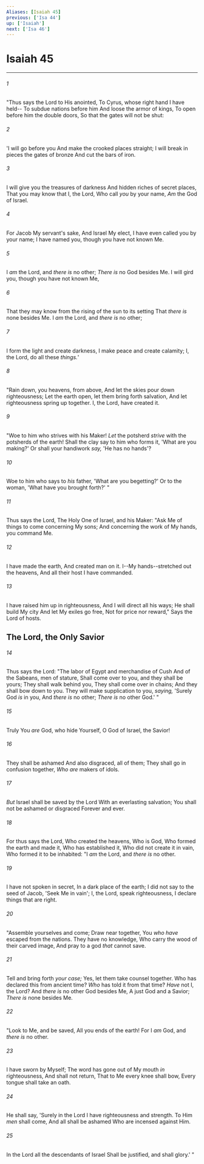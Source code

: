 ```yaml
---
Aliases: [Isaiah 45]
previous: ['Isa 44']
up: ['Isaiah']
next: ['Isa 46']
---
```

# Isaiah 45

***


###### 1 
"Thus says the Lord to His anointed, To Cyrus, whose right hand I have held-- To subdue nations before him And loose the armor of kings, To open before him the double doors, So that the gates will not be shut: 

###### 2 
'I will go before you And make the crooked places straight; I will break in pieces the gates of bronze And cut the bars of iron. 

###### 3 
I will give you the treasures of darkness And hidden riches of secret places, That you may know that I, the Lord, Who call _you_ by your name, _Am_ the God of Israel. 

###### 4 
For Jacob My servant's sake, And Israel My elect, I have even called you by your name; I have named you, though you have not known Me. 

###### 5 
I _am_ the Lord, and _there is_ no other; _There is_ no God besides Me. I will gird you, though you have not known Me, 

###### 6 
That they may know from the rising of the sun to its setting That _there is_ none besides Me. I _am_ the Lord, and _there is_ no other; 

###### 7 
I form the light and create darkness, I make peace and create calamity; I, the Lord, do all these _things._' 

###### 8 
"Rain down, you heavens, from above, And let the skies pour down righteousness; Let the earth open, let them bring forth salvation, And let righteousness spring up together. I, the Lord, have created it. 

###### 9 
"Woe to him who strives with his Maker! _Let_ the potsherd _strive_ with the potsherds of the earth! Shall the clay say to him who forms it, 'What are you making?' Or shall your handiwork _say,_ 'He has no hands'? 

###### 10 
Woe to him who says to _his_ father, 'What are you begetting?' Or to the woman, 'What have you brought forth?' " 

###### 11 
Thus says the Lord, The Holy One of Israel, and his Maker: "Ask Me of things to come concerning My sons; And concerning the work of My hands, you command Me. 

###### 12 
I have made the earth, And created man on it. I--My hands--stretched out the heavens, And all their host I have commanded. 

###### 13 
I have raised him up in righteousness, And I will direct all his ways; He shall build My city And let My exiles go free, Not for price nor reward," Says the Lord of hosts.

## The Lord, the Only Savior 

###### 14 
Thus says the Lord: "The labor of Egypt and merchandise of Cush And of the Sabeans, men of stature, Shall come over to you, and they shall be yours; They shall walk behind you, They shall come over in chains; And they shall bow down to you. They will make supplication to you, _saying,_ 'Surely God _is_ in you, And _there is_ no other; _There is_ no other God.' " 

###### 15 
Truly You _are_ God, who hide Yourself, O God of Israel, the Savior! 

###### 16 
They shall be ashamed And also disgraced, all of them; They shall go in confusion together, _Who are_ makers of idols. 

###### 17 
_But_ Israel shall be saved by the Lord With an everlasting salvation; You shall not be ashamed or disgraced Forever and ever. 

###### 18 
For thus says the Lord, Who created the heavens, Who is God, Who formed the earth and made it, Who has established it, Who did not create it in vain, Who formed it to be inhabited: "I _am_ the Lord, and _there is_ no other. 

###### 19 
I have not spoken in secret, In a dark place of the earth; I did not say to the seed of Jacob, 'Seek Me in vain'; I, the Lord, speak righteousness, I declare things that are right. 

###### 20 
"Assemble yourselves and come; Draw near together, You _who have_ escaped from the nations. They have no knowledge, Who carry the wood of their carved image, And pray to a god _that_ cannot save. 

###### 21 
Tell and bring forth _your case;_ Yes, let them take counsel together. Who has declared this from ancient time? _Who_ has told it from that time? _Have_ not I, the Lord? And _there is_ no other God besides Me, A just God and a Savior; _There is_ none besides Me. 

###### 22 
"Look to Me, and be saved, All you ends of the earth! For I _am_ God, and _there is_ no other. 

###### 23 
I have sworn by Myself; The word has gone out of My mouth _in_ righteousness, And shall not return, That to Me every knee shall bow, Every tongue shall take an oath. 

###### 24 
He shall say, 'Surely in the Lord I have righteousness and strength. To Him _men_ shall come, And all shall be ashamed Who are incensed against Him. 

###### 25 
In the Lord all the descendants of Israel Shall be justified, and shall glory.' "
